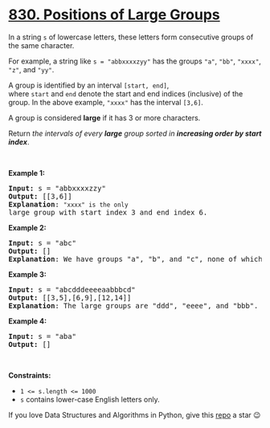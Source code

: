 # [830. Positions of Large Groups][title]

<p>In a string <code><font face="monospace">s</font></code> of lowercase letters, these letters form consecutive groups of the same character.</p>
<p>For example, a string like <code>s = "abbxxxxzyy"</code> has the groups <code>"a"</code>, <code>"bb"</code>, <code>"xxxx"</code>, <code>"z"</code>, and <code>"yy"</code>.</p>
<p>A group is identified by an interval <code>[start, end]</code>, where <code>start</code> and <code>end</code> denote the start and end indices (inclusive) of the group. In the above example, <code>"xxxx"</code> has the interval <code>[3,6]</code>.</p>
<p>A group is considered <strong>large</strong> if it has 3 or more characters.</p>
<p>Return <em>the intervals of every <strong>large</strong> group sorted in <strong>increasing order by start index</strong></em>.</p>
<p> </p>
<p><strong>Example 1:</strong></p>
<pre><strong>Input:</strong> s = "abbxxxxzzy"
<strong>Output:</strong> [[3,6]]
<strong>Explanation</strong>: <code>"xxxx" is the only </code>large group with start index 3 and end index 6.
</pre>
<p><strong>Example 2:</strong></p>
<pre><strong>Input:</strong> s = "abc"
<strong>Output:</strong> []
<strong>Explanation</strong>: We have groups "a", "b", and "c", none of which are large groups.
</pre>
<p><strong>Example 3:</strong></p>
<pre><strong>Input:</strong> s = "abcdddeeeeaabbbcd"
<strong>Output:</strong> [[3,5],[6,9],[12,14]]
<strong>Explanation</strong>: The large groups are "ddd", "eeee", and "bbb".
</pre>
<p><strong>Example 4:</strong></p>
<pre><strong>Input:</strong> s = "aba"
<strong>Output:</strong> []
</pre>
<p> </p>
<p><strong>Constraints:</strong></p>
<ul>
<li><code>1 &lt;= s.length &lt;= 1000</code></li>
<li><code>s</code> contains lower-case English letters only.</li>
</ul>


If you love Data Structures and Algorithms in Python, give this [repo][me] a star :wink:

[title]: https://leetcode.com/problems/positions-of-large-groups
[me]: https://github.com/bumblebee211196/awesome-python-leetcode